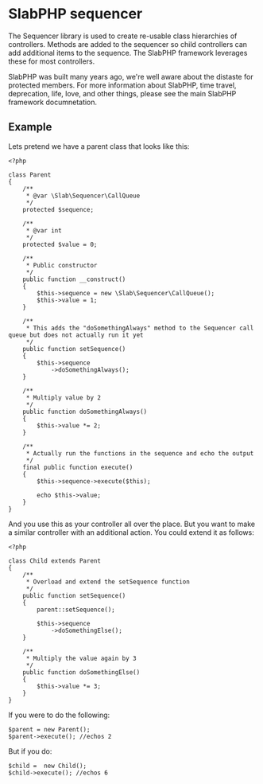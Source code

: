 # SlabPHP sequencer

The Sequencer library is used to create re-usable class hierarchies of controllers. Methods are added to the sequencer so child controllers can add additional items to the sequence. The SlabPHP framework leverages these for most controllers.

SlabPHP was built many years ago, we're well aware about the distaste for protected members. For more information about SlabPHP, time travel, deprecation, life, love, and other things, please see the main SlabPHP framework documnetation.

## Example

Lets pretend we have a parent class that looks like this:

    <?php

    class Parent
    {
        /**
         * @var \Slab\Sequencer\CallQueue
         */
        protected $sequence;

        /**
         * @var int
         */
        protected $value = 0;

        /**
         * Public constructor
         */
        public function __construct()
        {
            $this->sequence = new \Slab\Sequencer\CallQueue();
            $this->value = 1;
        }

        /**
         * This adds the "doSomethingAlways" method to the Sequencer call queue but does not actually run it yet
         */
        public function setSequence()
        {
            $this->sequence
                ->doSomethingAlways();
        }

        /**
         * Multiply value by 2
         */
        public function doSomethingAlways()
        {
            $this->value *= 2;
        }

        /**
         * Actually run the functions in the sequence and echo the output
         */
        final public function execute()
        {
            $this->sequence->execute($this);

            echo $this->value;
        }
    }

And you use this as your controller all over the place. But you want to make a similar controller with an additional action. You could extend it as follows:

    <?php

    class Child extends Parent
    {
        /**
         * Overload and extend the setSequence function
         */
        public function setSequence()
        {
            parent::setSequence();

            $this->sequence
                ->doSomethingElse();
        }

        /**
         * Multiply the value again by 3
         */
        public function doSomethingElse()
        {
            $this->value *= 3;
        }
    }

If you were to do the following:

    $parent = new Parent();
    $parent->execute(); //echos 2

But if you do:

    $child =  new Child();
    $child->execute(); //echos 6
